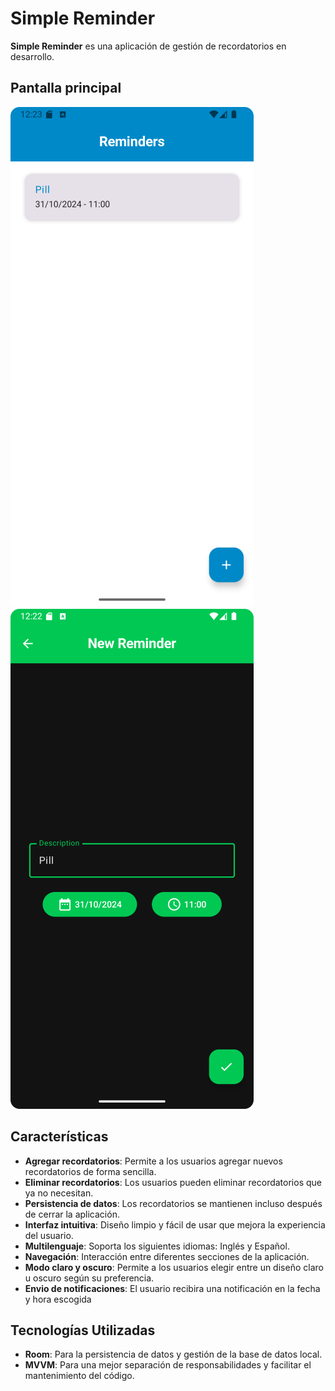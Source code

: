 # Simple Reminder

**Simple Reminder** es una aplicación de gestión de recordatorios en desarrollo.

## Pantalla principal

![Pantalla principal de la aplicación modo claro](https://raw.githubusercontent.com/ErikMobileDev/Simple-Reminder-App/refs/heads/master/images/light_app.png) ![Pantalla principal de la aplicación modo oscuro](https://raw.githubusercontent.com/ErikMobileDev/Simple-Reminder-App/refs/heads/master/images/dark_app.png)

## Características

- **Agregar recordatorios**: Permite a los usuarios agregar nuevos recordatorios de forma sencilla.
- **Eliminar recordatorios**: Los usuarios pueden eliminar recordatorios que ya no necesitan.
- **Persistencia de datos**: Los recordatorios se mantienen incluso después de cerrar la aplicación.
- **Interfaz intuitiva**: Diseño limpio y fácil de usar que mejora la experiencia del usuario.
- **Multilenguaje**: Soporta los siguientes idiomas: Inglés y Español.
- **Navegación**: Interacción entre diferentes secciones de la aplicación.
- **Modo claro y oscuro**: Permite a los usuarios elegir entre un diseño claro u oscuro según su preferencia.
- **Envio de notificaciones**: El usuario recibira una notificación en la fecha y hora escogida

## Tecnologías Utilizadas

- **Room**: Para la persistencia de datos y gestión de la base de datos local.
- **MVVM**: Para una mejor separación de responsabilidades y facilitar el mantenimiento del código.
